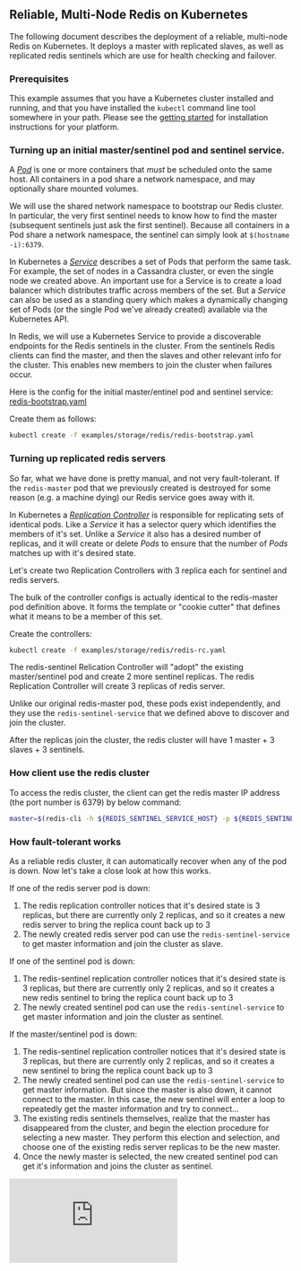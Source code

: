 ## Reliable, Multi-Node Redis on Kubernetes

The following document describes the deployment of a reliable, multi-node Redis on Kubernetes.  It deploys a master with replicated slaves, as well as replicated redis sentinels which are use for health checking and failover.

### Prerequisites

This example assumes that you have a Kubernetes cluster installed and running, and that you have installed the ```kubectl``` command line tool somewhere in your path.  Please see the [getting started](../../../docs/getting-started-guides/) for installation instructions for your platform.

### Turning up an initial master/sentinel pod and sentinel service.

A [_Pod_](../../../docs/user-guide/pods.md) is one or more containers that _must_ be scheduled onto the same host.  All containers in a pod share a network namespace, and may optionally share mounted volumes.

We will use the shared network namespace to bootstrap our Redis cluster.  In particular, the very first sentinel needs to know how to find the master (subsequent sentinels just ask the first sentinel).  Because all containers in a Pod share a network namespace, the sentinel can simply look at ```$(hostname -i):6379```.

In Kubernetes a [_Service_](../../../docs/user-guide/services.md) describes a set of Pods that perform the same task.  For example, the set of nodes in a Cassandra cluster, or even the single node we created above.  An important use for a Service is to create a load balancer which distributes traffic across members of the set.  But a _Service_ can also be used as a standing query which makes a dynamically changing set of Pods (or the single Pod we've already created) available via the Kubernetes API.

In Redis, we will use a Kubernetes Service to provide a discoverable endpoints for the Redis sentinels in the cluster.  From the sentinels Redis clients can find the master, and then the slaves and other relevant info for the cluster.  This enables new members to join the cluster when failures occur.

Here is the config for the initial master/entinel pod and sentinel service: [redis-bootstrap.yaml](redis-bootstrap.yaml)


Create them as follows:

```sh
kubectl create -f examples/storage/redis/redis-bootstrap.yaml
```

### Turning up replicated redis servers

So far, what we have done is pretty manual, and not very fault-tolerant.  If the ```redis-master``` pod that we previously created is destroyed for some reason (e.g. a machine dying) our Redis service goes away with it.

In Kubernetes a [_Replication Controller_](../../../docs/user-guide/replication-controller.md) is responsible for replicating sets of identical pods.  Like a _Service_ it has a selector query which identifies the members of it's set.  Unlike a _Service_ it also has a desired number of replicas, and it will create or delete _Pods_ to ensure that the number of _Pods_ matches up with it's desired state.

Let's create two Replication Controllers with 3 replica each for sentinel and redis servers.

The bulk of the controller configs is actually identical to the redis-master pod definition above.  It forms the template or "cookie cutter" that defines what it means to be a member of this set.

Create the controllers:

```sh
kubectl create -f examples/storage/redis/redis-rc.yaml
```

The redis-sentinel Relication Controller will "adopt" the existing master/sentinel pod and create 2 more sentinel replicas. The redis Replication Controller will create 3 replicas of redis server.

Unlike our original redis-master pod, these pods exist independently, and they use the ```redis-sentinel-service``` that we defined above to discover and join the cluster.

After the replicas join the cluster, the redis cluster will have 1 master + 3 slaves + 3 sentinels.

### How client use the redis cluster

To access the redis cluster, the client can get the redis master IP address (the port number is 6379) by below command:

```sh
master=$(redis-cli -h ${REDIS_SENTINEL_SERVICE_HOST} -p ${REDIS_SENTINEL_SERVICE_PORT} --csv SENTINEL get-master-addr-by-name mymaster | tr ',' ' ' | cut -d' ' -f1)
```

### How fault-tolerant works

As a reliable redis cluster, it can automatically recover when any of the pod is down. Now let's take a close look at how this works.

If one of the redis server pod is down:

  1. The redis replication controller notices that it's desired state is 3 replicas, but there are currently only 2 replicas, and so it creates a new redis server to bring the replica count back up to 3
  2. The newly created redis server pod can use the ```redis-sentinel-service``` to get master information and join the cluster as slave.

If one of the sentinel pod is down:

  1. The redis-sentinel replication controller notices that it's desired state is 3 replicas, but there are currently only 2 replicas, and so it creates a new redis sentinel to bring the replica count back up to 3
  2. The newly created sentinel pod can use the ```redis-sentinel-service``` to get master information and join the cluster as sentinel.
  
If the master/sentinel pod is down:
  
  1. The redis-sentinel replication controller notices that it's desired state is 3 replicas, but there are currently only 2 replicas, and so it creates a new sentinel to bring the replica count back up to 3
  2. The newly created sentinel pod can use the ```redis-sentinel-service``` to get master information. But since the master is also down, it cannot connect to the master. In this case, the new sentinel will enter a loop to repeatedly get the master information and try to connect... 
  3. The existing redis sentinels themselves, realize that the master has disappeared from the cluster, and begin the election procedure for selecting a new master.  They perform this election and selection, and choose one of the existing redis server replicas to be the new master.
  4. Once the newly master is selected, the new created sentinel pod can get it's information and joins the cluster as sentinel.


<!-- BEGIN MUNGE: GENERATED_ANALYTICS -->
[![Analytics](https://kubernetes-site.appspot.com/UA-36037335-10/GitHub/examples/storage/redis/README.md?pixel)]()
<!-- END MUNGE: GENERATED_ANALYTICS -->
